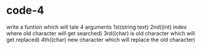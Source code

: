 # code-4

write a funtion which will tale 4 arguments 
1st(string text)
2nd((int) index where old character will get searched)
3rd((char) is old character which will get replaced)
4th((char) new character which will replace the old character)
